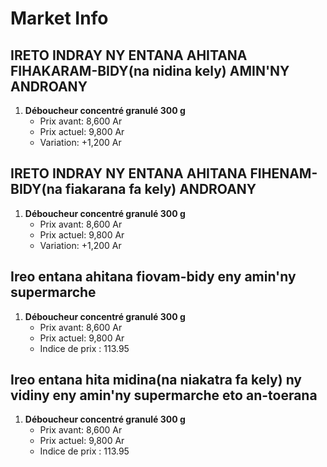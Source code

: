 # Market Info

## IRETO INDRAY NY ENTANA AHITANA FIHAKARAM-BIDY(na nidina kely) AMIN'NY ANDROANY

1. **Déboucheur concentré granulé 300 g**
   - Prix avant: 8,600 Ar
   - Prix actuel: 9,800 Ar
   - Variation: +1,200 Ar

## IRETO INDRAY NY ENTANA AHITANA FIHENAM-BIDY(na fiakarana fa kely) ANDROANY

1. **Déboucheur concentré granulé 300 g**
   - Prix avant: 8,600 Ar
   - Prix actuel: 9,800 Ar
   - Variation: +1,200 Ar

## Ireo entana ahitana fiovam-bidy eny amin'ny supermarche

1. **Déboucheur concentré granulé 300 g**
   - Prix avant: 8,600 Ar
   - Prix actuel: 9,800 Ar
   - Indice de prix : 113.95

## Ireo entana hita midina(na niakatra fa kely) ny vidiny eny amin'ny supermarche eto an-toerana

1. **Déboucheur concentré granulé 300 g**
   - Prix avant: 8,600 Ar
   - Prix actuel: 9,800 Ar
   - Indice de prix : 113.95


